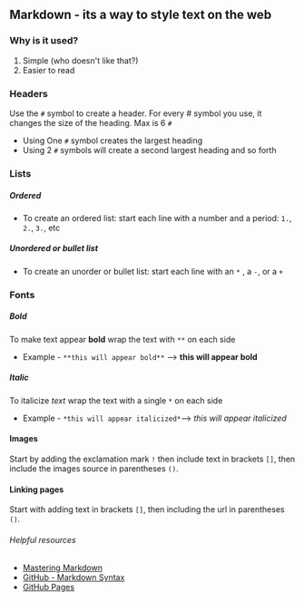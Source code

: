 
## Markdown - its a way to style text on the web
### Why is it used?
 1. Simple (who doesn't like that?)
 2. Easier to read


### Headers
Use the `#` symbol to create a header. For every # symbol you use, it changes the size of the heading. Max is 6 `#`
 + Using One `#` symbol creates the largest heading
 + Using 2 `#` symbols will create a second largest heading and so forth


### Lists
##### Ordered
 + To create an ordered list: start each line with a number and a period: `1.`, `2.`, `3.`, etc  

##### Unordered or bullet list
 + To create an unorder or bullet list: start each line with an `*` , a `-`, or a `+`


### Fonts
##### Bold
To make text appear **bold** wrap the text with `**` on each side
  + Example - `**this will appear bold**` --> **this will appear bold**

##### Italic
To italicize *text* wrap the text with a single `*` on each side
  + Example - `*this will appear italicized*`--> *this will appear italicized*
  

#### Images
Start by adding the exclamation mark `!` then include text in brackets `[]`, then include the images source in parentheses `()`. 

#### Linking pages
Start with adding text in brackets `[]`, then including the url in parentheses `()`. 

###### Helpful resources
 + [Mastering Markdown](https://guides.github.com/features/mastering-markdown/)
 + [GitHub - Markdown Syntax](https://docs.github.com/en/free-pro-team@latest/github/writing-on-github/basic-writing-and-formatting-syntax)
 + [GitHub Pages](https://pages.github.com/)

